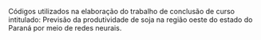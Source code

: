 Códigos utilizados na elaboração do trabalho de conclusão de curso intitulado: Previsão da produtividade de soja na região oeste do estado do Paraná por meio de redes neurais.
